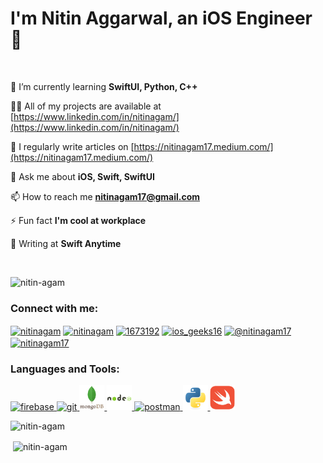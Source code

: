 <h1>I'm Nitin Aggarwal, an iOS Engineer </h1>

<br>

🌱 I’m currently learning **SwiftUI, Python, C++**

👨‍💻 All of my projects are available at [https://www.linkedin.com/in/nitinagam/](https://www.linkedin.com/in/nitinagam/)

📝 I regularly write articles on [https://nitinagam17.medium.com/](https://nitinagam17.medium.com/)

💬 Ask me about **iOS, Swift, SwiftUI**

📫 How to reach me **nitinagam17@gmail.com**

⚡ Fun fact **I'm cool at workplace**

📝 Writing at **Swift Anytime**

<br>

<p align="left"> <img src="https://komarev.com/ghpvc/?username=nitin-agam&label=Profile%20views&color=0e75b6&style=flat" alt="nitin-agam" /> </p>

<h3 align="left">Connect with me:</h3>
<p align="left">
<a href="https://twitter.com/nitinagam" target="blank"><img align="center" src="https://raw.githubusercontent.com/rahuldkjain/github-profile-readme-generator/master/src/images/icons/Social/twitter.svg" alt="nitinagam" height="30" width="40" /></a>
<a href="https://linkedin.com/in/nitinagam" target="blank"><img align="center" src="https://raw.githubusercontent.com/rahuldkjain/github-profile-readme-generator/master/src/images/icons/Social/linked-in-alt.svg" alt="nitinagam" height="30" width="40" /></a>
<a href="https://stackoverflow.com/users/1673192" target="blank"><img align="center" src="https://raw.githubusercontent.com/rahuldkjain/github-profile-readme-generator/master/src/images/icons/Social/stack-overflow.svg" alt="1673192" height="30" width="40" /></a>
<a href="https://instagram.com/ios_geeks16" target="blank"><img align="center" src="https://raw.githubusercontent.com/rahuldkjain/github-profile-readme-generator/master/src/images/icons/Social/instagram.svg" alt="ios_geeks16" height="30" width="40" /></a>
<a href="https://medium.com/@nitinagam17" target="blank"><img align="center" src="https://raw.githubusercontent.com/rahuldkjain/github-profile-readme-generator/master/src/images/icons/Social/medium.svg" alt="@nitinagam17" height="30" width="40" /></a>
<a href="https://www.hackerrank.com/nitinagam17" target="blank"><img align="center" src="https://raw.githubusercontent.com/rahuldkjain/github-profile-readme-generator/master/src/images/icons/Social/hackerrank.svg" alt="nitinagam17" height="30" width="40" /></a>
</p>

<h3 align="left">Languages and Tools:</h3>
<p align="left"> <a href="https://firebase.google.com/" target="_blank" rel="noreferrer"> <img src="https://www.vectorlogo.zone/logos/firebase/firebase-icon.svg" alt="firebase" width="40" height="40"/> </a> <a href="https://git-scm.com/" target="_blank" rel="noreferrer"> <img src="https://www.vectorlogo.zone/logos/git-scm/git-scm-icon.svg" alt="git" width="40" height="40"/> </a> <a href="https://www.mongodb.com/" target="_blank" rel="noreferrer"> <img src="https://raw.githubusercontent.com/devicons/devicon/master/icons/mongodb/mongodb-original-wordmark.svg" alt="mongodb" width="40" height="40"/> </a> <a href="https://nodejs.org" target="_blank" rel="noreferrer"> <img src="https://raw.githubusercontent.com/devicons/devicon/master/icons/nodejs/nodejs-original-wordmark.svg" alt="nodejs" width="40" height="40"/> </a> <a href="https://postman.com" target="_blank" rel="noreferrer"> <img src="https://www.vectorlogo.zone/logos/getpostman/getpostman-icon.svg" alt="postman" width="40" height="40"/> </a> <a href="https://www.python.org" target="_blank" rel="noreferrer"> <img src="https://raw.githubusercontent.com/devicons/devicon/master/icons/python/python-original.svg" alt="python" width="40" height="40"/> </a> <a href="https://developer.apple.com/swift/" target="_blank" rel="noreferrer"> <img src="https://raw.githubusercontent.com/devicons/devicon/master/icons/swift/swift-original.svg" alt="swift" width="40" height="40"/> </a> </p>

<p><img align="left" src="https://github-readme-stats.vercel.app/api/top-langs?username=nitin-agam&show_icons=true&locale=en&layout=compact" alt="nitin-agam" /></p>

<br>

<p>&nbsp;<img align="center" src="https://github-readme-stats.vercel.app/api?username=nitin-agam&show_icons=true&locale=en" alt="nitin-agam" /></p>

